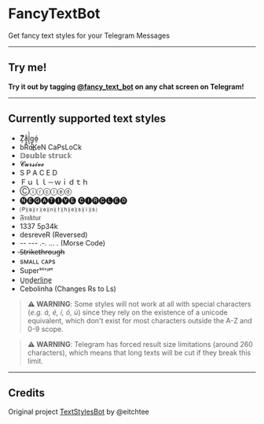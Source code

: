 # FancyTextBot

Get fancy text styles for your Telegram Messages

---

## Try me!

**Try it out by tagging [@fancy_text_bot](https://t.me/fancy_text_bot) on any chat screen on Telegram!**

---

## Currently supported text styles

- Z̸͙ͫ̕a̧̼̟͂̇l̢͉̉̀g̨̟̮͉͜ó̷̮ 
- bRoKeN CaPsLoCk
- 𝔻𝕠𝕦𝕓𝕝𝕖 𝕤𝕥𝕣𝕦𝕔𝕜
- 𝓒𝓾𝓻𝓼𝓲𝓿𝓮
- S P A C E D
- Ｆｕｌｌ－ｗｉｄｔｈ
- Ⓒⓘⓡⓒⓛⓔⓓ
- 🅝🅔🅖🅐🅣🅘🅥🅔 🅒🅘🅡🅒🅛🅔🅓
- 🄟⒜⒭⒠⒩⒯⒣⒠⒮⒤⒮
- 𝔉𝔯𝔞𝔨𝔱𝔲𝔯
- 1337 5p34k
- desreveR (Reversed)
- -- --- .-. ... . (Morse Code)
- ̶S̶t̶r̶i̶k̶e̶t̶h̶r̶o̶u̶g̶h̶
- sᴍᴀʟʟ ᴄᴀᴘs
- Superˢᶜʳᶦᵖᵗ
- U̲n̲d̲e̲r̲l̲i̲n̲e̲
- Cebolinha (Changes Rs to Ls)

> **⚠️ WARNING**: Some styles will not work at all with special characters (*e.g. á, é, í, ó, ú*) since they rely on the existence of a unicode equivalent, which don't exist for most characters outside the A-Z and 0-9 scope.

> **⚠️ WARNING**: Telegram has forced result size limitations (around 260 characters), which means that long texts will be cut if they break this limit.

---

## Credits

Original project [TextStylesBot](https://github.com/eitchtee/TextStylesBot) by @eitchtee
